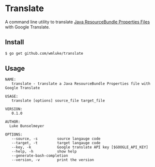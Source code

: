 # Translate

A command line utility to translate [Java ResourceBundle Properties Files](http://docs.oracle.com/javase/tutorial/i18n/resbundle/propfile.html) with Google Translate.

## Install

```bash
$ go get github.com/wmluke/translate
```

## Usage

```
NAME:
   translate - translate a Java ResourceBundle Properties file with Google Translate

USAGE:
   translate [options] source_file target_file

VERSION:
   0.1.0

AUTHOR:
  Luke Bunselmeyer

OPTIONS:
   --source, -s 		source langauge code
   --target, -t 		target langauge code
   --key, -k 			Google translate API key [$GOOGLE_API_KEY]
   --help, -h			show help
   --generate-bash-completion
   --version, -v		print the version
```
